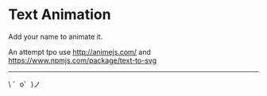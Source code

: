 Text Animation
=================

Add your name to animate it.

An attempt tpo use http://animejs.com/ and https://www.npmjs.com/package/text-to-svg

-------------------

\ ゜o゜)ノ
